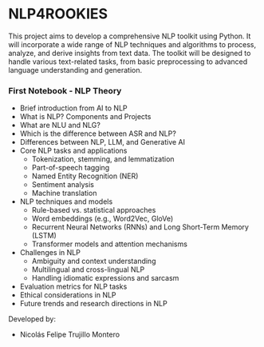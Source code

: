 # NLP4ROOKIES
This project aims to develop a comprehensive NLP toolkit using Python. It will incorporate a wide range of NLP techniques and algorithms to process, analyze, and derive insights from text data. The toolkit will be designed to handle various text-related tasks, from basic preprocessing to advanced language understanding and generation.

### First Notebook - NLP Theory

* Brief introduction from AI to NLP
* What is NLP? Components and Projects
* What are NLU and NLG?
* Which is the difference between ASR and NLP?
* Differences between NLP, LLM, and Generative AI
* Core NLP tasks and applications
  - Tokenization, stemming, and lemmatization
  - Part-of-speech tagging
  - Named Entity Recognition (NER)
  - Sentiment analysis 
  - Machine translation
* NLP techniques and models
  - Rule-based vs. statistical approaches
  - Word embeddings (e.g., Word2Vec, GloVe)
  - Recurrent Neural Networks (RNNs) and Long Short-Term Memory (LSTM)
  - Transformer models and attention mechanisms
* Challenges in NLP
  - Ambiguity and context understanding
  - Multilingual and cross-lingual NLP
  - Handling idiomatic expressions and sarcasm
* Evaluation metrics for NLP tasks
* Ethical considerations in NLP
* Future trends and research directions in NLP


Developed by:
- Nicolás Felipe Trujillo Montero